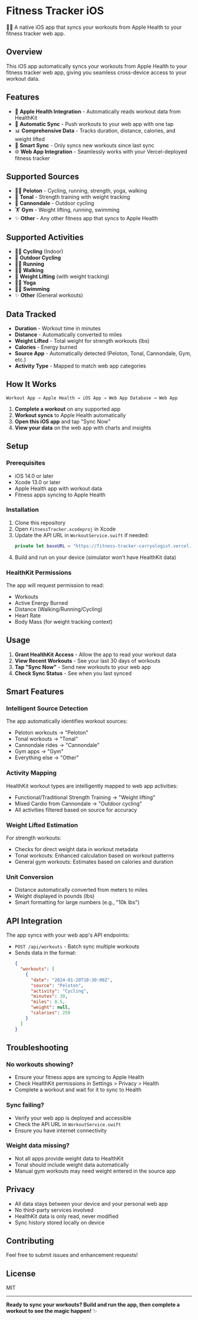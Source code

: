 # Fitness Tracker iOS

🏋️‍♂️ A native iOS app that syncs your workouts from Apple Health to your fitness tracker web app.

## Overview

This iOS app automatically syncs your workouts from Apple Health to your fitness tracker web app, giving you seamless cross-device access to your workout data.

## Features

- 🎨 **Apple Health Integration** - Automatically reads workout data from HealthKit
- 🚀 **Automatic Sync** - Push workouts to your web app with one tap
- 📊 **Comprehensive Data** - Tracks duration, distance, calories, and weight lifted
- 🔄 **Smart Sync** - Only syncs new workouts since last sync
- 🌐 **Web App Integration** - Seamlessly works with your Vercel-deployed fitness tracker

## Supported Sources

- 🚴‍♂️ **Peloton** - Cycling, running, strength, yoga, walking
- 💪 **Tonal** - Strength training with weight tracking
- 🚵 **Cannondale** - Outdoor cycling
- 🏋️ **Gym** - Weight lifting, running, swimming
- ✨ **Other** - Any other fitness app that syncs to Apple Health

## Supported Activities

- 🚴‍♂️ **Cycling** (Indoor)
- 🚵 **Outdoor Cycling**
- 🏃‍♂️ **Running**
- 🚶‍♂️ **Walking**
- 💪 **Weight Lifting** (with weight tracking)
- 🧘‍♀️ **Yoga**
- 🏊‍♂️ **Swimming**
- ✨ **Other** (General workouts)

## Data Tracked

- **Duration** - Workout time in minutes
- **Distance** - Automatically converted to miles
- **Weight Lifted** - Total weight for strength workouts (lbs)
- **Calories** - Energy burned
- **Source App** - Automatically detected (Peloton, Tonal, Cannondale, Gym, etc.)
- **Activity Type** - Mapped to match web app categories

## How It Works

```
Workout App → Apple Health → iOS App → Web App Database → Web App
```

1. **Complete a workout** on any supported app
2. **Workout syncs** to Apple Health automatically
3. **Open this iOS app** and tap "Sync Now"
4. **View your data** on the web app with charts and insights

## Setup

### Prerequisites

- iOS 14.0 or later
- Xcode 13.0 or later
- Apple Health app with workout data
- Fitness apps syncing to Apple Health

### Installation

1. Clone this repository
2. Open `FitnessTracker.xcodeproj` in Xcode
3. Update the API URL in `WorkoutService.swift` if needed:
   ```swift
   private let baseURL = "https://fitness-tracker-carryologist.vercel.app/api"
   ```
4. Build and run on your device (simulator won't have HealthKit data)

### HealthKit Permissions

The app will request permission to read:
- Workouts
- Active Energy Burned
- Distance (Walking/Running/Cycling)
- Heart Rate
- Body Mass (for weight tracking context)

## Usage

1. **Grant HealthKit Access** - Allow the app to read your workout data
2. **View Recent Workouts** - See your last 30 days of workouts
3. **Tap "Sync Now"** - Send new workouts to your web app
4. **Check Sync Status** - See when you last synced

## Smart Features

### Intelligent Source Detection
The app automatically identifies workout sources:
- Peloton workouts → "Peloton"
- Tonal workouts → "Tonal"
- Cannondale rides → "Cannondale"
- Gym apps → "Gym"
- Everything else → "Other"

### Activity Mapping
HealthKit workout types are intelligently mapped to web app activities:
- Functional/Traditional Strength Training → "Weight lifting"
- Mixed Cardio from Cannondale → "Outdoor cycling"
- All activities filtered based on source for accuracy

### Weight Lifted Estimation
For strength workouts:
- Checks for direct weight data in workout metadata
- Tonal workouts: Enhanced calculation based on workout patterns
- General gym workouts: Estimates based on calories and duration

### Unit Conversion
- Distance automatically converted from meters to miles
- Weight displayed in pounds (lbs)
- Smart formatting for large numbers (e.g., "10k lbs")

## API Integration

The app syncs with your web app's API endpoints:

- `POST /api/workouts` - Batch sync multiple workouts
- Sends data in the format:
  ```json
  {
    "workouts": [
      {
        "date": "2024-01-20T10:30:00Z",
        "source": "Peloton",
        "activity": "Cycling",
        "minutes": 30,
        "miles": 8.5,
        "weight": null,
        "calories": 250
      }
    ]
  }
  ```

## Troubleshooting

### No workouts showing?
- Ensure your fitness apps are syncing to Apple Health
- Check HealthKit permissions in Settings > Privacy > Health
- Complete a workout and wait for it to sync to Health

### Sync failing?
- Verify your web app is deployed and accessible
- Check the API URL in `WorkoutService.swift`
- Ensure you have internet connectivity

### Weight data missing?
- Not all apps provide weight data to HealthKit
- Tonal should include weight data automatically
- Manual gym workouts may need weight entered in the source app

## Privacy

- All data stays between your device and your personal web app
- No third-party services involved
- HealthKit data is only read, never modified
- Sync history stored locally on device

## Contributing

Feel free to submit issues and enhancement requests!

## License

MIT

---

**Ready to sync your workouts? Build and run the app, then complete a workout to see the magic happen!** ✨